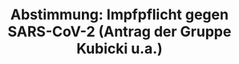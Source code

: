 ---
abstimmung:
  abstimmung: 4
  bundestagssitzung: 28
  datum: 7. April 2022
  legislaturperiode: 20
categories:
- Todo
data:
- title: Abstimmungsergebnis 20220407_4.pdf
  url: /res/2025-btw/abstimmungsergebnisse/20220407_4.pdf
- title: Abstimmungsergebnis 20220407_4_xls.xlsx
  url: /res/2025-btw/abstimmungsergebnisse/20220407_4_xls.xlsx
- title: Abstimmungsergebnis 20220407_4_xls.csv
  url: /res/2025-btw/abstimmungsergebnisse_csv/20220407_4_xls.csv
documents:
- local: /res/2025-btw/drucksachen/2000680.pdf
  summary: '### Antrag der Abgeordneten Kubicki et al.: Impfbereitschaft ohne allgemeine
    Impfpflicht erhöhen


    Der Antrag fordert die Feststellung, dass eine allgemeine Impfpflicht gegen SARS-CoV-2
    nicht erforderlich und unerwünscht ist.  Er appelliert an die Bevölkerung zur
    Impfung und bittet die Bundesregierung, Maßnahmen zur Steigerung der Impfbereitschaft
    zu ergreifen, ohne eine Impfpflicht einzuführen.


    **Kernpunkte und Ziele:**


    * Feststellung, dass keine allgemeine Impfpflicht erforderlich ist.

    * Appell zur Steigerung der Impfquote.

    * Maßnahmen zur Steigerung der Impfbereitschaft ohne Impfpflicht.

    * Prüfung des Impferfolges und seiner Dauerhaftigkeit.

    * Intensivierung der Aufklärungskampagnen.'
  title: Drucksache 20/680
  url: https://dserver.bundestag.de/btd/20/006/2000680.pdf
- local: /res/2025-btw/drucksachen/2001353.pdf
  summary: '### Beschlussempfehlung und Bericht des Ausschusses für Gesundheit


    Der Ausschuss für Gesundheit empfiehlt die Annahme mehrerer Gesetzentwürfe und
    Anträge bezüglich der COVID-19-Impfung.  **Kernpunkte und Ziele:** Einführung
    einer Impfberatungspflicht für Erwachsene, Einführung einer altersbezogenen Impfpflicht
    (ab 50 Jahren, vorbehaltlich), Erhöhung der Impfbereitschaft ohne allgemeine Impfpflicht,  Einführung
    eines Impfvorsorgegesetzes und Ablehnung einer gesetzlichen Impfpflicht.

    '
  title: Drucksache 20/1353
  url: https://dserver.bundestag.de/btd/20/013/2001353.pdf
ergebnis:
  AfD:
    enthaltung: 2
    gesamt: 80
    ja: 1
    nein: 74
    nichtabgegeben: 3
    ungueltig: 0
  Bündnis 90/Die Grünen:
    enthaltung: 2
    gesamt: 118
    ja: 3
    nein: 107
    nichtabgegeben: 6
    ungueltig: 0
  CDU/CSU:
    enthaltung: 2
    gesamt: 197
    ja: 6
    nein: 171
    nichtabgegeben: 18
    ungueltig: 0
  Die Linke:
    enthaltung: 5
    gesamt: 39
    ja: 11
    nein: 22
    nichtabgegeben: 1
    ungueltig: 0
  FDP:
    enthaltung: 1
    gesamt: 92
    ja: 60
    nein: 23
    nichtabgegeben: 8
    ungueltig: 0
  Fraktionslos:
    enthaltung: 0
    gesamt: 4
    ja: 1
    nein: 2
    nichtabgegeben: 1
    ungueltig: 0
  SPD:
    enthaltung: 0
    gesamt: 206
    ja: 3
    nein: 191
    nichtabgegeben: 12
    ungueltig: 0
layout: abstimmung
links:
- title: Link zu bundestag.de
  url: https://www.bundestag.de/parlament/plenum/abstimmung/abstimmung?id=769
preview: 'Deutscher Bundestag


  28. Sitzung des Deutschen Bundestages

  am Donnerstag, 7. April 2022

  Endgültiges Ergebnis der Namentlichen Abstimmung Nr. 4


  Antrag der Abgeordneten Wolfgang Kubicki, Christine Aschenberg-Dugnus, Tabea Rößner,

  Jana Schimke, Jens Koeppen, Dr. Gregor Gysi und weiterer Abgeordneter

  Impfbereitschaft ohne allgemeine Impfpflicht gegen SARS-CoV-2 erhöhen

  Drs. 20/680 und 20/1353'
tags:
- Todo
title: 'Abstimmung: Impfpflicht gegen SARS-CoV-2 (Antrag der Gruppe Kubicki u.a.)'
---